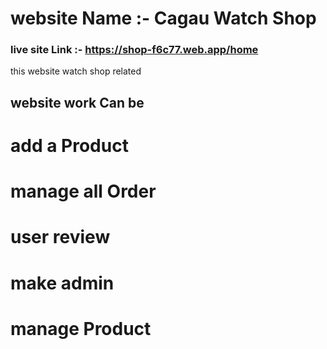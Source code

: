 # website Name :- Cagau Watch Shop

### live site Link :- https://shop-f6c77.web.app/home

this website watch shop related 

##  website  work Can be 

# add a Product
# manage all Order
# user review 
# make admin 
#  manage Product



